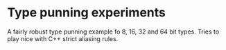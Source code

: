 # Type punning experiments

A fairly robust type punning example fo 8, 16, 32 and 64 bit types. Tries to play nice with C++ strict aliasing rules.
